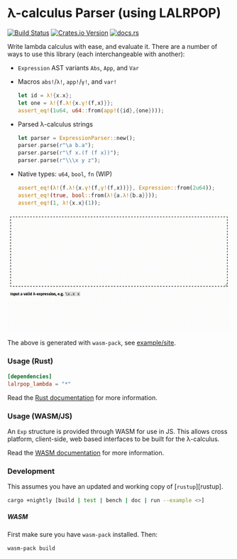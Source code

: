 # λ-calculus Parser (using LALRPOP)

[![Build Status](https://travis-ci.org/nixpulvis/lalrpop-lambda.svg?branch=master)](https://travis-ci.org/nixpulvis/lalrpop-lambda)
[![Crates.io Version](https://img.shields.io/crates/v/lalrpop-lambda.svg?color=%238035b9)](https://crates.io/crates/lalrpop-lambda)
[![docs.rs](https://img.shields.io/badge/docs.rs-0.x.x-lightgrey.svg)](https://docs.rs/lalrpop-lambda)

Write lambda calculus with ease, and evaluate it. There are a number of ways to
use this library (each interchangeable with another):

- `Expression` AST variants `Abs`, `App`, and `Var`
- Macros `abs!`/`λ!`, `app!`/`γ!`, and `var!`

    ```rust
    let id = λ!{x.x};
    let one = λ!{f.λ!{x.γ!(f,x)}};
    assert_eq!(1u64, u64::from(app!({id},{one})));
    ```

- Parsed λ-calculus strings

    ```rust
    let parser = ExpressionParser::new();
    parser.parse(r"\a b.a");
    parser.parse(r"\f x.(f (f x))");
    parser.parse(r"\\\x y z");
    ```

- Native types: `u64`, `bool`, `fn` (WIP)

    ```rust
    assert_eq!(λ!{f.λ!{x.γ!(f,γ!(f,x))}}, Expression::from(2u64));
    assert_eq!(true, bool::from(λ!{a.λ!{b.a}}));
    assert_eq!(1, λ!{x.x}(1));
    ```

![](extra/site-demo.gif)

The above is generated with `wasm-pack`, see [example/site][example/site].

### Usage (Rust)

```toml
[dependencies]
lalrpop_lambda = "*"
```

Read the [Rust documentation](https://docs.rs/lalrpop-lambda) for more
information.

### Usage (WASM/JS)

An `Exp` structure is provided through WASM for use in JS. This allows cross
platform, client-side, web based interfaces to be built for the λ-calculus.

Read the [WASM documentation][lalrpop_lambda-wasm] for more information.

### Development

This assumes you have an updated and working copy of [`rustup`][rustup].

```sh
cargo +nightly [build | test | bench | doc | run --example <>]
```

##### WASM

First make sure you have `wasm-pack` installed. Then:

```
wasm-pack build
```

[example/site]: https://github.com/nixpulvis/lalrpop-lambda/blob/master/examples/site/index.js
[lalrpop_lambda-wasm]: https://docs.rs/lalrpop-lambda/latest/lalrpop_lambda/wasm/index.html
